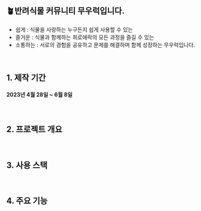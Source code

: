 ## 🪴반려식물 커뮤니티 무우럭입니다.
* 쉽게 : 식물을 사랑하는 누구든지 쉽게 사용할 수 있는
* 즐거운 : 식물과 함께하는 희로애락의 모든 과정을 즐길 수 있는
* 소통하는 : 서로의 경험을 공유하고 문제를 해결하며 함께 성장하는 무우럭입니다.

<br>

## 1. 제작 기간
#### 2023년 4월 28일 ~ 6월 8일

<br>

## 2. 프로젝트 개요

<br>

## 3. 사용 스택

<br>

## 4. 주요 기능
